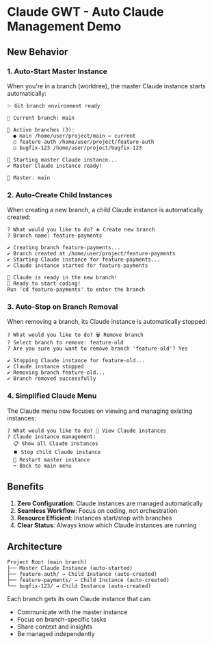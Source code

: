 # Claude GWT - Auto Claude Management Demo

## New Behavior

### 1. Auto-Start Master Instance

When you're in a branch (worktree), the master Claude instance starts automatically:

```
✨ Git branch environment ready

📍 Current branch: main

🌿 Active branches (3):
  ● main /home/user/project/main ← current
  ○ feature-auth /home/user/project/feature-auth
  ○ bugfix-123 /home/user/project/bugfix-123

🤖 Starting master Claude instance...
✔ Master Claude instance ready!

🎯 Master: main
```

### 2. Auto-Create Child Instances

When creating a new branch, a child Claude instance is automatically created:

```
? What would you like to do? ➕ Create new branch
? Branch name: feature-payments

✔ Creating branch feature-payments...
✔ Branch created at /home/user/project/feature-payments
✔ Starting Claude instance for feature-payments...
✔ Claude instance started for feature-payments

🤖 Claude is ready in the new branch!
🎉 Ready to start coding!
Run 'cd feature-payments' to enter the branch
```

### 3. Auto-Stop on Branch Removal

When removing a branch, its Claude instance is automatically stopped:

```
? What would you like to do? 🗑️ Remove branch
? Select branch to remove: feature-old
? Are you sure you want to remove branch 'feature-old'? Yes

✔ Stopping Claude instance for feature-old...
✔ Claude instance stopped
✔ Removing branch feature-old...
✔ Branch removed successfully
```

### 4. Simplified Claude Menu

The Claude menu now focuses on viewing and managing existing instances:

```
? What would you like to do? 🤖 View Claude instances
? Claude instance management:
  📋 Show all Claude instances
  ⏹️ Stop child Claude instance
  🔄 Restart master instance
  ⬅️ Back to main menu
```

## Benefits

1. **Zero Configuration**: Claude instances are managed automatically
2. **Seamless Workflow**: Focus on coding, not orchestration
3. **Resource Efficient**: Instances start/stop with branches
4. **Clear Status**: Always know which Claude instances are running

## Architecture

```
Project Root (main branch)
├── Master Claude Instance (auto-started)
├── feature-auth/ → Child Instance (auto-created)
├── feature-payments/ → Child Instance (auto-created)
└── bugfix-123/ → Child Instance (auto-created)
```

Each branch gets its own Claude instance that can:
- Communicate with the master instance
- Focus on branch-specific tasks
- Share context and insights
- Be managed independently